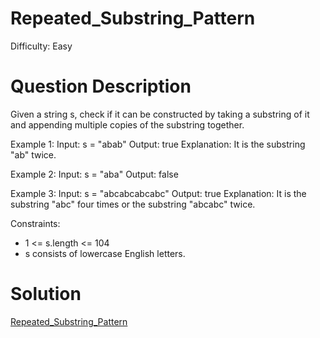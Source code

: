 
# Repeated_Substring_Pattern

Difficulty: Easy

# Question Description

Given a string s, check if it can be constructed by taking a substring of it and appending multiple copies of the substring together.

Example 1:
Input: s = "abab"
Output: true
Explanation: It is the substring "ab" twice.

Example 2:
Input: s = "aba"
Output: false

Example 3:
Input: s = "abcabcabcabc"
Output: true
Explanation: It is the substring "abc" four times or the substring "abcabc" twice.

Constraints:

- 1 <= s.length <= 104
- s consists of lowercase English letters.

# Solution

[Repeated_Substring_Pattern]([459]Repeated_Substring_Pattern.py)

    